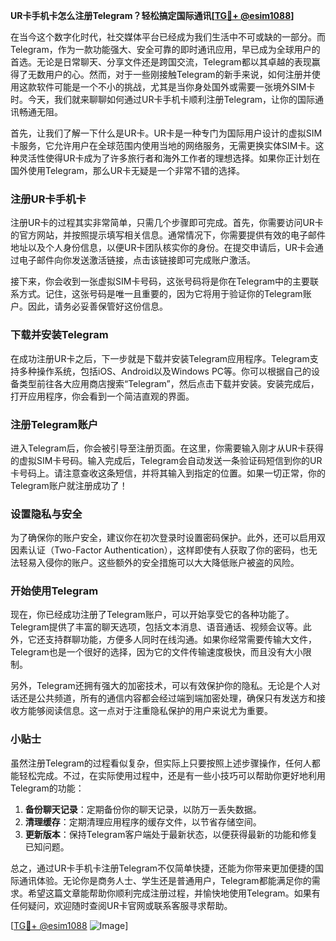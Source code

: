 **UR卡手机卡怎么注册Telegram？轻松搞定国际通讯[[TG💪+ @esim1088](https://t.me/s/esim1088)]**

在当今这个数字化时代，社交媒体平台已经成为我们生活中不可或缺的一部分。而Telegram，作为一款功能强大、安全可靠的即时通讯应用，早已成为全球用户的首选。无论是日常聊天、分享文件还是跨国交流，Telegram都以其卓越的表现赢得了无数用户的心。然而，对于一些刚接触Telegram的新手来说，如何注册并使用这款软件可能是一个不小的挑战，尤其是当你身处国外或需要一张境外SIM卡时。今天，我们就来聊聊如何通过UR卡手机卡顺利注册Telegram，让你的国际通讯畅通无阻。

首先，让我们了解一下什么是UR卡。UR卡是一种专门为国际用户设计的虚拟SIM卡服务，它允许用户在全球范围内使用当地的网络服务，无需更换实体SIM卡。这种灵活性使得UR卡成为了许多旅行者和海外工作者的理想选择。如果你正计划在国外使用Telegram，那么UR卡无疑是一个非常不错的选择。

### 注册UR卡手机卡

注册UR卡的过程其实非常简单，只需几个步骤即可完成。首先，你需要访问UR卡的官方网站，并按照提示填写相关信息。通常情况下，你需要提供有效的电子邮件地址以及个人身份信息，以便UR卡团队核实你的身份。在提交申请后，UR卡会通过电子邮件向你发送激活链接，点击该链接即可完成账户激活。

接下来，你会收到一张虚拟SIM卡号码，这张号码将是你在Telegram中的主要联系方式。记住，这张号码是唯一且重要的，因为它将用于验证你的Telegram账户。因此，请务必妥善保管好这份信息。

### 下载并安装Telegram

在成功注册UR卡之后，下一步就是下载并安装Telegram应用程序。Telegram支持多种操作系统，包括iOS、Android以及Windows PC等。你可以根据自己的设备类型前往各大应用商店搜索“Telegram”，然后点击下载并安装。安装完成后，打开应用程序，你会看到一个简洁直观的界面。

### 注册Telegram账户

进入Telegram后，你会被引导至注册页面。在这里，你需要输入刚才从UR卡获得的虚拟SIM卡号码。输入完成后，Telegram会自动发送一条验证码短信到你的UR卡号码上。请注意查收这条短信，并将其输入到指定的位置。如果一切正常，你的Telegram账户就注册成功了！

### 设置隐私与安全

为了确保你的账户安全，建议你在初次登录时设置密码保护。此外，还可以启用双因素认证（Two-Factor Authentication），这样即使有人获取了你的密码，也无法轻易入侵你的账户。这些额外的安全措施可以大大降低账户被盗的风险。

### 开始使用Telegram

现在，你已经成功注册了Telegram账户，可以开始享受它的各种功能了。Telegram提供了丰富的聊天选项，包括文本消息、语音通话、视频会议等。此外，它还支持群聊功能，方便多人同时在线沟通。如果你经常需要传输大文件，Telegram也是一个很好的选择，因为它的文件传输速度极快，而且没有大小限制。

另外，Telegram还拥有强大的加密技术，可以有效保护你的隐私。无论是个人对话还是公共频道，所有的通信内容都会经过端到端加密处理，确保只有发送方和接收方能够阅读信息。这一点对于注重隐私保护的用户来说尤为重要。

### 小贴士

虽然注册Telegram的过程看似复杂，但实际上只要按照上述步骤操作，任何人都能轻松完成。不过，在实际使用过程中，还是有一些小技巧可以帮助你更好地利用Telegram的功能：

1. **备份聊天记录**：定期备份你的聊天记录，以防万一丢失数据。
2. **清理缓存**：定期清理应用程序的缓存文件，以节省存储空间。
3. **更新版本**：保持Telegram客户端处于最新状态，以便获得最新的功能和修复已知问题。

总之，通过UR卡手机卡注册Telegram不仅简单快捷，还能为你带来更加便捷的国际通讯体验。无论你是商务人士、学生还是普通用户，Telegram都能满足你的需求。希望这篇文章能帮助你顺利完成注册过程，并愉快地使用Telegram。如果有任何疑问，欢迎随时查阅UR卡官网或联系客服寻求帮助。

[[TG💪+ @esim1088](https://t.me/s/esim1088) ![Image](https://i.postimg.cc/4NQfJmqS/Snipaste-2025-05-13-00-14-12.png)]